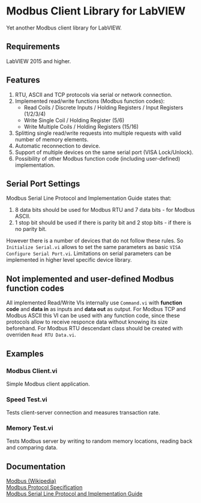 # Modbus Client Library for LabVIEW
Yet another Modbus client library for LabVIEW.

## Requirements
LabVIEW 2015 and higher.

## Features
1. RTU, ASCII and TCP protocols via serial or network connection.
2. Implemented read/write functions (Modbus function codes):
   - Read Coils / Discrete Inputs / Holding Registers / Input Registers (1/2/3/4)
   - Write Single Coil / Holding Register (5/6)
   - Write Multiple Coils / Holding Registers (15/16)
3. Splitting single read/write requests into multiple requests with valid number of memory elements. 
4. Automatic reconnection to device.
5. Support of multiple devices on the same serial port (VISA Lock/Unlock).
6. Possibility of other Modbus function code (including user-defined) implementation.

## Serial Port Settings
Modbus Serial Line Protocol and Implementation Guide states that:
1. 8 data bits should be used for Modbus RTU and 7 data bits - for Modbus ASCII.
2. 1 stop bit should be used if there is parity bit and 2 stop bits - if there is no parity bit.  

However there is a number of devices that do not follow these rules. So `Initialize Serial.vi` allows to set the same parameters as basic `VISA Configure Serial Port.vi`. Limitations on serial parameters can be implemented in higher level specific device library.

## Not implemented and user-defined Modbus function codes
All implemented Read/Write VIs internally use `Command.vi` with **function code** and **data in** as inputs and **data out** as output.
For Modbus TCP and Modbus ASCII this VI can be used with any function code, since these protocols allow to receive responce data without knowing its size beforehand. For Modbus RTU descendant class should be created with overriden `Read RTU Data.vi`.

## Examples
### Modbus Client.vi
Simple Modbus client application.
### Speed Test.vi
Tests client-server connection and measures transaction rate.
### Memory Test.vi
Tests Modbus server by writing to random memory locations, reading back and comparing data.

## Documentation
[Modbus (Wikipedia)](https://en.wikipedia.org/wiki/Modbus)  
[Modbus Protocol Specification](https://modbus.org/docs/Modbus_Application_Protocol_V1_1b3.pdf)  
[Modbus Serial Line Protocol and Implementation Guide](https://modbus.org/docs/Modbus_over_serial_line_V1_02.pdf)
